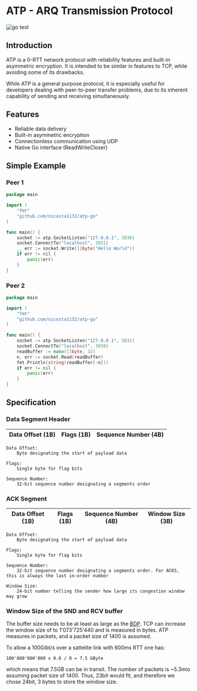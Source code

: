 # ATP - ARQ Transmission Protocol
![go test](https://github.com/nicosta1132/atp-go/workflows/go%20test/badge.svg)

## Introduction
ATP is a 0-RTT network protocol with reliability features and built-in asymmetric encryption. It is intended to be similar in features to TCP, while avoiding some of its drawbacks.

While ATP is a general purpose protocol, it is especially useful for developers dealing with peer-to-peer transfer problems, due to its inherent capability of sending and receiving simultaneously.

## Features
* Reliable data delivery
* Built-in asymmetric encryption
* Connectionless communication using UDP
* Native Go interface (ReadWriteCloser)

## Simple Example

### Peer 1
```go
package main

import (
    "fmt"
    "github.com/nicosta1132/atp-go"
)

func main() {
    socket := atp.SocketListen("127.0.0.1", 3030)
    socket.ConnectTo("localhost", 3031)
    _, err := socket.Write([]byte("Hello World"))
    if err != nil {
        panic(err)
    }
}
```
### Peer 2
```go
package main

import (
    "fmt"
    "github.com/nicosta1132/atp-go"
)

func main() {
    socket := atp.SocketListen("127.0.0.1", 3031)
    socket.ConnectTo("localhost", 3030)
    readBuffer := make([]byte, 32)
    n, err := socket.Read(readBuffer)
    fmt.Println(string(readBuffer[:n]))
    if err != nil {
        panic(err)
    }
}
```

## Specification

### Data Segment Header
| Data Offset (1B) | Flags (1B) | Sequence Number (4B) | 
| ---------------- | ---------- | -------------------- |


```
Data Offset:
    Byte designating the start of payload data

Flags:
    Single byte for flag bits

Sequence Number:
    32-bit sequence number designating a segments order
```

### ACK Segment
| Data Offset (1B) | Flags (1B) | Sequence Number (4B) | Window Size (3B) |
| ---------------- | ---------- | -------------------- | ---------------- |

```
Data Offset:
    Byte designating the start of payload data

Flags:
    Single byte for flag bits

Sequence Number:
    32-bit sequence number designating a segments order. For ACKS, this is always the last in-order number

Window Size:
    24-bit number telling the sender how large its congestion window may grow
```

### Window Size of the SND and RCV buffer

The buffer size needs to be at least as large as the [BDP](https://en.wikipedia.org/wiki/Bandwidth-delay_product). TCP can increase the window size of to 1'073'725'440 and is measured in bytes. ATP measures in packets, and a packet size of 1400 is assumed.

To allow a 100Gibt/s over a sattelite link with 600ms RTT one has:
```
100'000'000'000 x 0.6 / 8 = 7.5 GByte
```
which means that 7.5GB can be in transit. The number of packets is ~5.3mio assuming packet size of 1400. Thus, 23bit would fit, and therefore we chose 24bit, 3 bytes to store the window size.
